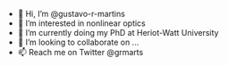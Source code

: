 - 👋 Hi, I’m @gustavo-r-martins
- 👀 I’m interested in nonlinear optics
- 🌱 I’m currently doing my PhD at Heriot-Watt University
- 💞️ I’m looking to collaborate on ...
- 📫 Reach me on Twitter @grmarts

<!---
gustavo-r-martins/gustavo-r-martins is a ✨ special ✨ repository because its `README.md` (this file) appears on your GitHub profile.
You can click the Preview link to take a look at your changes.
--->
